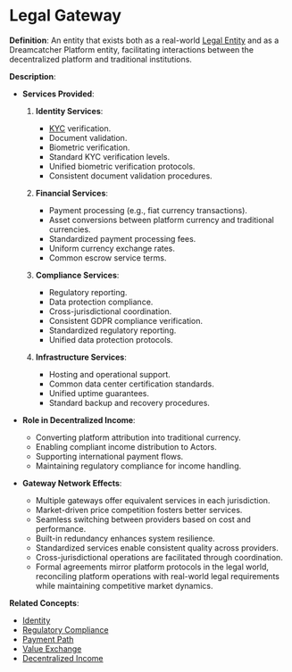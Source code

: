 # Legal Gateway

**Definition**: An entity that exists both as a real-world
[Legal Entity](legal-entity.md) and as a Dreamcatcher Platform entity,
facilitating interactions between the decentralized platform and traditional
institutions.

**Description**:

- **Services Provided**:

  1. **Identity Services**:
     - [KYC](kyc.md) verification.
     - Document validation.
     - Biometric verification.
     - Standard KYC verification levels.
     - Unified biometric verification protocols.
     - Consistent document validation procedures.

  2. **Financial Services**:
     - Payment processing (e.g., fiat currency transactions).
     - Asset conversions between platform currency and traditional currencies.
     - Standardized payment processing fees.
     - Uniform currency exchange rates.
     - Common escrow service terms.

  3. **Compliance Services**:
     - Regulatory reporting.
     - Data protection compliance.
     - Cross-jurisdictional coordination.
     - Consistent GDPR compliance verification.
     - Standardized regulatory reporting.
     - Unified data protection protocols.

  4. **Infrastructure Services**:
     - Hosting and operational support.
     - Common data center certification standards.
     - Unified uptime guarantees.
     - Standard backup and recovery procedures.

- **Role in Decentralized Income**:
  - Converting platform attribution into traditional currency.
  - Enabling compliant income distribution to Actors.
  - Supporting international payment flows.
  - Maintaining regulatory compliance for income handling.

- **Gateway Network Effects**:
  - Multiple gateways offer equivalent services in each jurisdiction.
  - Market-driven price competition fosters better services.
  - Seamless switching between providers based on cost and performance.
  - Built-in redundancy enhances system resilience.
  - Standardized services enable consistent quality across providers.
  - Cross-jurisdictional operations are facilitated through coordination.
  - Formal agreements mirror platform protocols in the legal world, reconciling platform operations with real-world legal requirements while maintaining competitive market dynamics.

**Related Concepts**:

- [Identity](identity.md)
- [Regulatory Compliance](regulatory-compliance.md)
- [Payment Path](payment-path.md)
- [Value Exchange](value-exchange.md)
- [Decentralized Income](decentralized-income.md)
